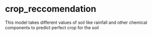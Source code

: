 # crop_reccomendation
This model takes different values of soil like rainfall and other chemical components to predict perfect crop for the soil
